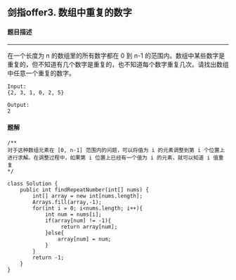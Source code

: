 ## 剑指offer3. 数组中重复的数字

#### 题目描述

---



在一个长度为 n 的数组里的所有数字都在 0 到 n-1 的范围内。数组中某些数字是重复的，但不知道有几个数字是重复的，也不知道每个数字重复几次。请找出数组中任意一个重复的数字。

```
Input:
{2, 3, 1, 0, 2, 5}

Output:
2
```

#### 题解

```
/**
对于这种数组元素在 [0, n-1] 范围内的问题，可以将值为 i 的元素调整到第 i 个位置上进行求解。在调整过程中，如果第 i 位置上已经有一个值为 i 的元素，就可以知道 i 值重复
*/

class Solution {
    public int findRepeatNumber(int[] nums) {
        int[] array = new int[nums.length];
        Arrays.fill(array,-1);
        for(int i = 0; i<nums.length; i++){
            int num = nums[i];
            if(array[num] != -1){
                 return array[num];
            }else{
                array[num] = num;
            }
        }
        return -1;
    }
}
```
